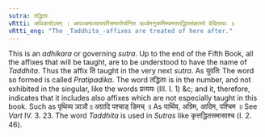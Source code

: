 ```yaml
---
sutra: तद्धिताः
vRtti: अधिकारोऽयम् । आपञ्चमाध्यायपरिसमाप्तेर्यानित ऊर्ध्वमनुक्रमिष्यामस्तद्धितसंज्ञास्ते वेदितव्याः ॥
vRtti_eng: "The _Taddhita_-affixes are treated of here after."
---
```

This is an _adhikara_ or governing _sutra_. Up to the end of the Fifth Book, all the affixes that will be taught, are to be understood to have the name of _Taddhita_. Thus the affix ति taught in the very next _sutra_. As युवतिः The word so formed is called _Pratipadika_. The word तद्धिताः is in the  number, and not exhibited in the singular, like the words प्रत्ययः (III. I. 1) &c; and it, therefore, indicates that it includes also affixes which are not especially taught in this book. Such as पृथिव्य ञाञौ॥ अग्रादि पश्चाड् डिमच् ॥ As पार्थिव, अग्रिम, आदिम, पश्चिम ॥ See _Vart_ IV. 3. 23. The word _Taddhita_ is used in _Sutras_ like कृत्तद्धितसमासाश्च (I. 2. 46).
